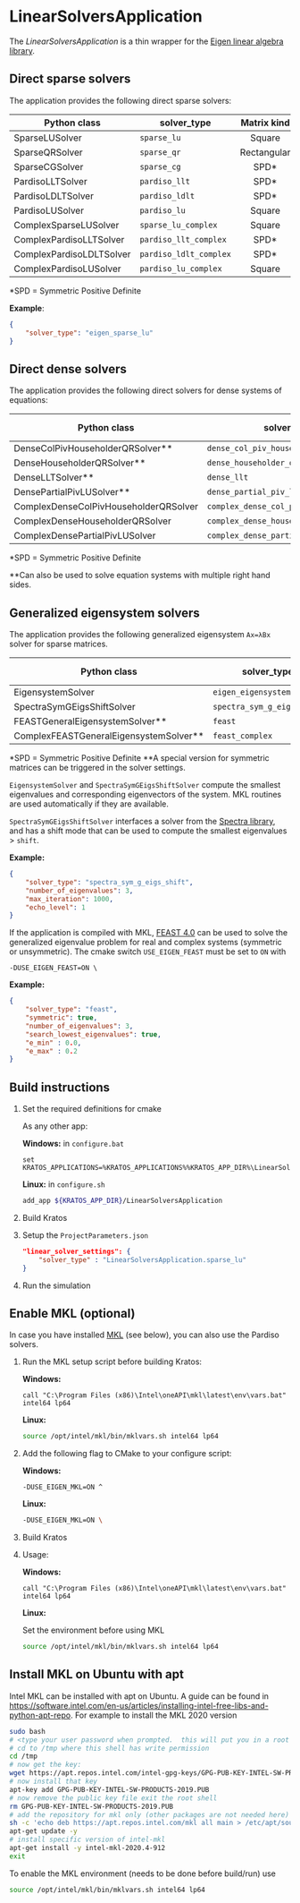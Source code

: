 # LinearSolversApplication

The *LinearSolversApplication* is a thin wrapper for the [Eigen linear algebra library](http://eigen.tuxfamily.org/index.php?title=Main_Page).

## Direct sparse solvers

The application provides the following direct sparse solvers:

| Python class             | solver_type            | Matrix kind | Domain   | Dependencies |
|--------------------------|------------------------|:-----------:|:--------:|:------------:|
| SparseLUSolver           | `sparse_lu`            | Square      | Real     | None         |
| SparseQRSolver           | `sparse_qr`            | Rectangular | Real     | None         |
| SparseCGSolver           | `sparse_cg`            | SPD*        | Real     | None         |
| PardisoLLTSolver         | `pardiso_llt`          | SPD*        | Real     | Intel® MKL   |
| PardisoLDLTSolver        | `pardiso_ldlt`         | SPD*        | Real     | Intel® MKL   |
| PardisoLUSolver          | `pardiso_lu`           | Square      | Real     | Intel® MKL   |
| ComplexSparseLUSolver    | `sparse_lu_complex`    | Square      | Complex  | None         |
| ComplexPardisoLLTSolver  | `pardiso_llt_complex`  | SPD*        | Complex  | Intel® MKL   |
| ComplexPardisoLDLTSolver | `pardiso_ldlt_complex` | SPD*        | Complex  | Intel® MKL   |
| ComplexPardisoLUSolver   | `pardiso_lu_complex`   | Square      | Complex  | Intel® MKL   |

*SPD = Symmetric Positive Definite

**Example**:

```json
{
    "solver_type": "eigen_sparse_lu"
}
```

## Direct dense solvers

The application provides the following direct solvers for dense systems of equations:

| Python class                            | solver_type                            | Matrix requirements | Domain  | Dependencies |
| --------------------------------------- | -------------------------------------- | :-----------------: | :-----: | :----------: |
| DenseColPivHouseholderQRSolver**        | `dense_col_piv_householder_qr`         |        None         |  Real   |     None     |
| DenseHouseholderQRSolver**              | `dense_householder_qr`                 |        None         |  Real   |     None     |
| DenseLLTSolver**                        | `dense_llt`                            |        SPD*         |  Real   |     None     |
| DensePartialPivLUSolver**               | `dense_partial_piv_lu`                 |     Invertible      |  Real   |     None     |
| ComplexDenseColPivHouseholderQRSolver   | `complex_dense_col_piv_householder_qr` |        None         | Complex |     None     |
| ComplexDenseHouseholderQRSolver         | `complex_dense_householder_qr`         |        None         | Complex |     None     |
| ComplexDensePartialPivLUSolver          | `complex_dense_partial_piv_lu`         |     Invertible      | Complex |     None     |

*SPD = Symmetric Positive Definite

**Can also be used to solve equation systems with multiple right hand sides.

## Generalized eigensystem solvers

The application provides the following generalized eigensystem `Ax=λBx` solver for sparse matrices.

| Python class                           | solver_type                | Matrix kind A | Matrix kind B | Domain   | Dependencies |
|----------------------------------------|----------------------------|:-------------:|:-------------:|:--------:|:------------:|
| EigensystemSolver                      | `eigen_eigensystem`        | Symmetric     | SPD*          | Real     | None         |
| SpectraSymGEigsShiftSolver             | `spectra_sym_g_eigs_shift` | Symmetric     | SPD*          | Real     | None         |
| FEASTGeneralEigensystemSolver**        | `feast`                    | General       | General       | Real     | Intel® MKL   |
| ComplexFEASTGeneralEigensystemSolver** | `feast_complex`            | General       | General       | Complex  | Intel® MKL   |

*SPD = Symmetric Positive Definite
**A special version for symmetric matrices can be triggered in the solver settings.

`EigensystemSolver` and `SpectraSymGEigsShiftSolver` compute the smallest eigenvalues and corresponding eigenvectors of the system. MKL routines are used automatically if they are available.

`SpectraSymGEigsShiftSolver` interfaces a solver from the [Spectra library](https://spectralib.org/), and has a shift mode that can be used to compute the smallest eigenvalues > `shift`.

**Example:**

```json
{
    "solver_type": "spectra_sym_g_eigs_shift",
    "number_of_eigenvalues": 3,
    "max_iteration": 1000,
    "echo_level": 1
}

```
If the application is compiled with MKL, [FEAST 4.0](http://www.ecs.umass.edu/~polizzi/feast/) can be used to solve the generalized eigenvalue problem for real and complex systems (symmetric or unsymmetric). The cmake switch `USE_EIGEN_FEAST` must be set to `ON` with
```batch
-DUSE_EIGEN_FEAST=ON \
```

**Example:**
```json
{
    "solver_type": "feast",
    "symmetric": true,
    "number_of_eigenvalues": 3,
    "search_lowest_eigenvalues": true,
    "e_min" : 0.0,
    "e_max" : 0.2
}
```

## Build instructions

1. Set the required definitions for cmake

    As any other app:

    **Windows:** in `configure.bat`

    ```batch
    set KRATOS_APPLICATIONS=%KRATOS_APPLICATIONS%%KRATOS_APP_DIR%\LinearSolversApplication;
    ```

    **Linux:** in `configure.sh`

    ```bash
    add_app ${KRATOS_APP_DIR}/LinearSolversApplication
    ```

2. Build Kratos

3. Setup the `ProjectParameters.json`

    ```json
    "linear_solver_settings": {
        "solver_type" : "LinearSolversApplication.sparse_lu"
    }
    ```

4. Run the simulation

## Enable MKL (optional)

In case you have installed [MKL](https://software.intel.com/en-us/mkl) (see below), you can also use the Pardiso solvers.

1. Run the MKL setup script before building Kratos:

    **Windows:**

    ```batch
    call "C:\Program Files (x86)\Intel\oneAPI\mkl\latest\env\vars.bat" intel64 lp64
    ```

    **Linux:**

    ```bash
    source /opt/intel/mkl/bin/mklvars.sh intel64 lp64
    ```

2. Add the following flag to CMake to your configure script:

    **Windows:**

    ```batch
    -DUSE_EIGEN_MKL=ON ^
    ```

    **Linux:**

    ```bash
    -DUSE_EIGEN_MKL=ON \
    ```

3. Build Kratos

4. Usage:

    **Windows:**

    ```batch
    call "C:\Program Files (x86)\Intel\oneAPI\mkl\latest\env\vars.bat" intel64 lp64
    ```

    **Linux:**

    Set the environment before using MKL
    ```bash
    source /opt/intel/mkl/bin/mklvars.sh intel64 lp64
    ```

## Install MKL on Ubuntu with apt

Intel MKL can be installed with apt on Ubuntu. A guide can be found in https://software.intel.com/en-us/articles/installing-intel-free-libs-and-python-apt-repo.
For example to install the MKL 2020 version

```bash
sudo bash
# <type your user password when prompted.  this will put you in a root shell>
# cd to /tmp where this shell has write permission
cd /tmp
# now get the key:
wget https://apt.repos.intel.com/intel-gpg-keys/GPG-PUB-KEY-INTEL-SW-PRODUCTS-2019.PUB
# now install that key
apt-key add GPG-PUB-KEY-INTEL-SW-PRODUCTS-2019.PUB
# now remove the public key file exit the root shell
rm GPG-PUB-KEY-INTEL-SW-PRODUCTS-2019.PUB
# add the repository for mkl only (other packages are not needed here)
sh -c 'echo deb https://apt.repos.intel.com/mkl all main > /etc/apt/sources.list.d/intel-mkl.list'
apt-get update -y
# install specific version of intel-mkl
apt-get install -y intel-mkl-2020.4-912
exit
```

To enable the MKL environment (needs to be done before build/run) use

```bash
source /opt/intel/mkl/bin/mklvars.sh intel64 lp64
```

